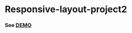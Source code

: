 # Responsive-layout-project2
### See [DEMO](https://joannaj79.github.io/Responsive-layout-project2/)
